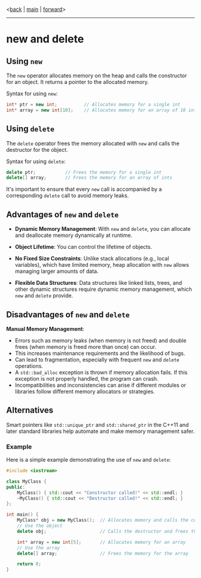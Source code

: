 <[back](cpp01_00_lerning.md) | [main](/) | [forward](cpp01_02_pointer_vs_reference.md)>

---

# new and delete

## Using `new`

The `new` operator allocates memory on the heap and calls the constructor for an object. It returns a pointer to the allocated memory.

Syntax for using `new`:
```cpp
int* ptr = new int;          // Allocates memory for a single int
int* array = new int[10];    // Allocates memory for an array of 10 ints
```

## Using `delete`

The `delete` operator frees the memory allocated with `new` and calls the destructor for the object.

Syntax for using `delete`:
```cpp
delete ptr;           // Frees the memory for a single int
delete[] array;       // Frees the memory for an array of ints
```

It's important to ensure that every `new` call is accompanied by a corresponding `delete` call to avoid memory leaks.

## Advantages of `new` and `delete`

- **Dynamic Memory Management**: With `new` and `delete`, you can allocate and deallocate memory dynamically at runtime.

- **Object Lifetime**: You can control the lifetime of objects.

- **No Fixed Size Constraints**: Unlike stack allocations (e.g., local variables), which have limited memory, heap allocation with `new` allows managing larger amounts of data.

- **Flexible Data Structures**: Data structures like linked lists, trees, and other dynamic structures require dynamic memory management, which `new` and `delete` provide.

## Disadvantages of `new` and `delete`

**Manual Memory Management**:
   - Errors such as memory leaks (when memory is not freed) and double frees (when memory is freed more than once) can occur.
   - This increases maintenance requirements and the likelihood of bugs.
   - Can lead to fragmentation, especially with frequent `new` and `delete` operations.
   - A `std::bad_alloc` exception is thrown if memory allocation fails. If this exception is not properly handled, the program can crash.
   - Incompatibilities and inconsistencies can arise if different modules or libraries follow different memory allocators or strategies.

## Alternatives
Smart pointers like `std::unique_ptr` and `std::shared_ptr` in the C++11 and later standard libraries help automate and make memory management safer.

### Example

Here is a simple example demonstrating the use of `new` and `delete`:

```cpp
#include <iostream>

class MyClass {
public:
    MyClass() { std::cout << "Constructor called!" << std::endl; }
    ~MyClass() { std::cout << "Destructor called!" << std::endl; }
};

int main() {
    MyClass* obj = new MyClass();  // Allocates memory and calls the constructor
    // Use the object
    delete obj;                    // Calls the destructor and frees the memory

    int* array = new int[5];       // Allocates memory for an array
    // Use the array
    delete[] array;                // Frees the memory for the array

    return 0;
}
```